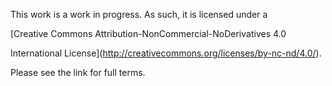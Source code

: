 This work is a work in progress. As such, it is licensed under a 

[Creative Commons Attribution-NonCommercial-NoDerivatives 4.0

International License](http://creativecommons.org/licenses/by-nc-nd/4.0/).


Please see the link for full terms.
